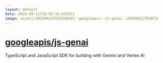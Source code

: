 ```yaml
---
layout: default
date: 2025-09-11T16:55:19.629721
image: assets/20250911T015938193--googleapis--js-genai--20250911T020716148--cropped.png
---
```


# [googleapis/js-genai](https://github.com/googleapis/js-genai)

TypeScript and JavaScript SDK for building with Gemini and Vertex AI
